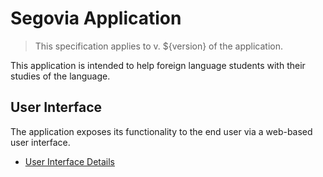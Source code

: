 # Segovia Application

> This specification applies to v. ${version} of the application.

This application is intended to help foreign language students with
their studies of the language.

## User Interface

The application exposes its functionality to the end user via a web-based
user interface.

* [User Interface Details](ui/Ui.md "c:run")
